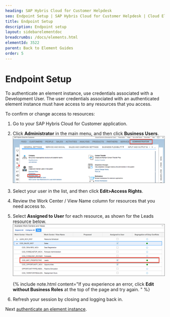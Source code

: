 ```yaml
---
heading: SAP Hybris Cloud for Customer Helpdesk
seo: Endpoint Setup | SAP Hybris Cloud for Customer Helpdesk | Cloud Elements API Docs
title: Endpoint Setup
description: Endpoint setup
layout: sidebarelementdoc
breadcrumbs: /docs/elements.html
elementId: 3522
parent: Back to Element Guides
order: 5
---
```


# Endpoint Setup

To authenticate an element instance, use credentials associated with a Development User. The user credentials associated with an authenticated element instance must have access to any resources that you access.

To confirm or change access to resources:

1. Go to your SAP Hybris Cloud for Customer application.
2. Click **Administrator** in the main menu, and then click **Business Users**.
![Administrator Page](../sapc4c-crm/img/admin.png)
2. Select your user in the list, and then click **Edit>Access Rights**.
3. Review the Work Center / View Name column for resources that you need access to.
4. Select **Assigned to User** for each resource, as shown for the Leads resource below.
![Leads Selected](../sapc4c-crm/img/leads.png)

    {% include note.html content="If you experience an error, click <strong>Edit without Business Roles</strong> at the top of the page and try again. " %}

6. Refresh your session by closing and logging back in.






Next [authenticate an element instance](authenticate.html).
